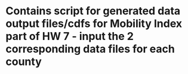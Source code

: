 # Contains script for generated data output files/cdfs for Mobility Index part of HW 7 - input the 2 corresponding data files for each county 
